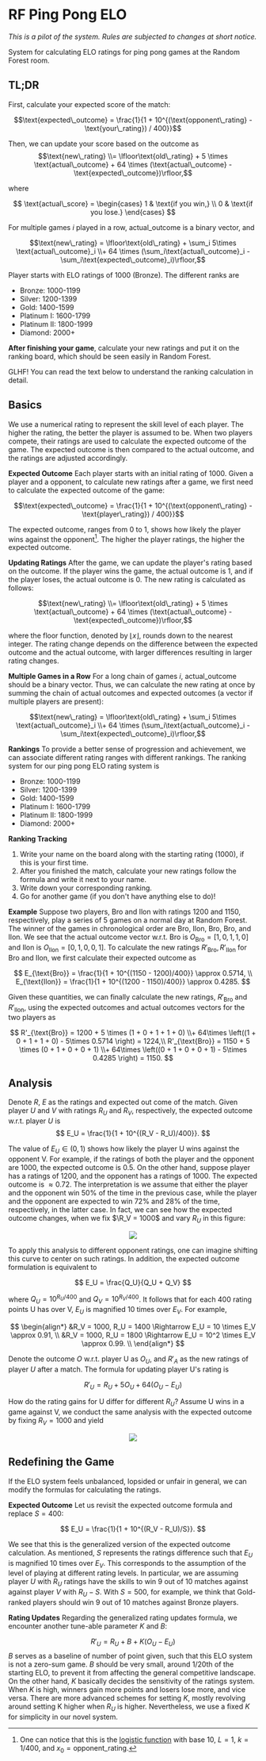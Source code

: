 # RF Ping Pong ELO

*This is a pilot of the system. Rules are subjected to changes at short notice.*

System for calculating ELO ratings for ping pong games at the Random Forest room.

## TL;DR

First, calculate your expected score of the match:

$$\text{expected\_outcome} = \frac{1}{1 + 10^{(\text{opponent\_rating} - \text{your\_rating}) / 400}}$$

Then, we can update your score based on the outcome as
$$\text{new\_rating} \\= \lfloor\text{old\_rating} + 5 \times \text{actual\_outcome} + 64 \times (\text{actual\_outcome} - \text{expected\_outcome})\rfloor,$$

where

$$
\text{actual\_score} = \begin{cases}
  1 & \text{if you win,} \\
  0 & \text{if you lose.}
\end{cases}
$$

For multiple games $i$ played in a row, $\text{actual\_outcome}$ is a binary vector, and

$$\text{new\_rating} = \lfloor\text{old\_rating} + \sum_i 5\times \text{actual\_outcome}_i \\+ 64 \times (\sum_i\text{actual\_outcome}_i - \sum_i\text{expected\_outcome}_i)\rfloor,$$

Player starts with ELO ratings of 1000 (Bronze). The different ranks are

- Bronze: 1000-1199
- Silver: 1200-1399
- Gold: 1400-1599
- Platinum I: 1600-1799
- Platinum II: 1800-1999
- Diamond: 2000+

**After finishing your game**, calculate your new ratings and put it on the ranking board, which should be seen easily in Random Forest.

GLHF! You can read the text below to understand the ranking calculation in detail.

## Basics

We use a numerical rating to represent the skill level of each player. The higher the rating, the better the player is assumed to be. When two players compete, their ratings are used to calculate the expected outcome of the game. The expected outcome is then compared to the actual outcome, and the ratings are adjusted accordingly.

**Expected Outcome**
Each player starts with an initial rating of 1000. Given a player and a opponent, to calculate new ratings after a game, we first need to calculate the expected outcome of the game:

$$\text{expected\_outcome} = \frac{1}{1 + 10^{(\text{opponent\_rating} - \text{player\_rating}) / 400}}$$

The expected outcome, ranges from 0 to 1, shows how likely the player wins against the opponent[^1]. The higher the player ratings, the higher the expected outcome.

**Updating Ratings**
After the game, we can update the player's rating based on the outcome. If the player wins the game, the actual outcome is 1, and if the player loses, the actual outcome is 0. The new rating is calculated as follows:

$$\text{new\_rating} \\= \lfloor\text{old\_rating} + 5 \times \text{actual\_outcome}  + 64 \times (\text{actual\_outcome} - \text{expected\_outcome})\rfloor,$$

where the floor function, denoted by $\lfloor x \rfloor$, rounds down to the nearest integer. The rating change depends on the difference between the expected outcome and the actual outcome, with larger differences resulting in larger rating changes.

**Multiple Games in a Row**
For a long chain of games $i$, $\text{actual\_outcome}$ should be a binary vector. Thus, we can calculate the new rating at once by summing the chain of actual outcomes and expected outcomes (a vector if multiple players are present):

$$\text{new\_rating} = \lfloor\text{old\_rating} + \sum_i 5\times \text{actual\_outcome}_i \\+ 64 \times (\sum_i\text{actual\_outcome}_i - \sum_i\text{expected\_outcome}_i)\rfloor,$$

**Rankings**
To provide a better sense of progression and achievement, we can associate different rating ranges with different rankings. The ranking system for our ping pong ELO rating system is

- Bronze: 1000-1199
- Silver: 1200-1399
- Gold: 1400-1599
- Platinum I: 1600-1799
- Platinum II: 1800-1999
- Diamond: 2000+

**Ranking Tracking**

1. Write your name on the board along with the starting rating (1000), if this is your first time.
2. After you finished the match, calculate your new ratings follow the formula and write it next to your name.
3. Write down your corresponding ranking.
4. Go for another game (if you don't have anything else to do)!

**Example**
Suppose two players, Bro and Ilon with ratings $1200$ and $1150$, respectively, play a series of 5 games on a normal day at Random Forest. The winner of the games in chronological order are Bro, Ilon, Bro, Bro, and Ilon. We see that the actual outcome vector w.r.t. Bro is $O_{\text{Bro}} = [1,0,1,1,0]$ and Ilon is $O_{\text{Ilon}} = [0,1,0,0,1]$. To calculate the new ratings $R'_{\text{Bro}}, R'_{\text{Ilon}}$ for Bro and Ilon, we first calculate their expected outcome as

$$
E_{\text{Bro}} = \frac{1}{1 + 10^{(1150 - 1200)/400}} \approx 0.5714, \\
E_{\text{Ilon}} = \frac{1}{1 + 10^{(1200 - 1150)/400}} \approx 0.4285.
$$

Given these quantities, we can finally calculate the new ratings, $R'_{\text{Bro}}$ and $R'_{\text{Ilon}}$, using the expected outcomes and actual outcomes vectors for the two players as

$$
R'_{\text{Bro}} = 1200 + 5 \times (1 + 0 + 1 + 1 + 0) \\+ 64\times \left((1 + 0 + 1 + 1 + 0) - 5\times 0.5714 \right) = 1224,\\
R'_{\text{Bro}} = 1150 + 5 \times (0 + 1 + 0 + 0 + 1) \\+ 64\times \left((0 + 1 + 0 + 0 + 1) - 5\times 0.4285 \right) =  1150.
$$

## Analysis

Denote $R$, $E$ as the ratings and expected out come of the match. Given player $U$ and $V$ with ratings $R_U$ and $R_V$, respectively, the expected outcome w.r.t. player $U$ is
$$
E_U = \frac{1}{1 + 10^{(R_V - R_U)/400}}.
$$

The value of $E_U \in (0,1)$ shows how likely the player U wins against the opponent V. For example, if the ratings of both the player and the opponent are 1000, the expected outcome is $0.5$. On the other hand, suppose player has a ratings of 1200, and the opponent has a ratings of 1000. The expected outcome is $\approx 0.72$. The interpretation is we assume that either the player and the opponent win 50% of the time in the previous case, while the player and the opponent are expected to win 72% and 28% of the time, respectively, in the latter case. In fact, we can see how the expected outcome changes, when we fix $\R_V = 1000$ and vary $R_U$ in this figure:

<p align="center">
  <img src="/assets/elo.png" />
</p>

To apply this analysis to different opponent ratings, one can imagine shifting this curve to center on such ratings. In addition, the expected outcome formulation is equivalent to

$$
E_U = \frac{Q_U}{Q_U + Q_V}
$$

where $Q_U = 10^{R_U/400}$ and $Q_V = 10^{R_V/400}$. It follows that for each 400 rating points U has over V, $E_U$ is magnified 10 times over $E_V$. For example,

$$
\begin{align*}
&R_V = 1000, R_U = 1400 \Rightarrow E_U = 10 \times E_V \approx 0.91, \\
&R_V = 1000, R_U = 1800 \Rightarrow E_U = 10^2 \times E_V \approx 0.99. \\
\end{align*}
$$

Denote the outcome $O$ w.r.t. player U as $O_U$, and $R'_A$ as the new ratings of player $U$ after a match. The formula for updating player U's rating is

$$
R'_U = R_U + 5O_U + 64(O_U - E_U)
$$

How do the rating gains for U differ for different $R_U$? Assume U wins in a game against V, we conduct the same analysis with the expected outcome by fixing $R_V=1000$ and yield

<p align="center">
  <img src="/assets/rating_gain.png" />
</p>

## Redefining the Game

If the ELO system feels unbalanced, lopsided or unfair in general, we can modify the formulas for calculating the ratings.

**Expected Outcome**
Let us revisit the expected outcome formula and replace $S=400$:

$$
E_U = \frac{1}{1 + 10^{(R_V - R_U)/S}}.
$$

We see that this is the generalized version of the expected outcome calculation. As mentioned, $S$ represents the ratings difference such that $E_U$ is magnified 10 times over $E_V$. This corresponds to the assumption of the level of playing at different rating levels. In particular, we are assuming player $U$ with $R_U$ ratings have the skills to win 9 out of 10 matches against against player $V$ with $R_U - S$. With $S=500$, for example, we think that Gold-ranked players should win 9 out of 10 matches against Bronze players.

**Rating Updates**
Regarding the generalized rating updates formula, we encounter another tune-able parameter $K$ and $B$:

$$
R'_U = R_U + B + K(O_U - E_U)
$$
$B$ serves as a baseline of number of point given, such that this ELO system is not a zero-sum game. $B$ should be very small, around $1/20$th of the starting ELO, to prevent it from affecting the general competitive landscape. On the other hand, $K$ basically decides the sensitivity of the ratings system. When $K$ is high, winners gain more points and losers lose more, and vice versa. There are more advanced schemes for setting $K$, mostly revolving around setting K higher when $R_U$ is higher. Nevertheless, we use a fixed $K$ for simplicity in our novel system.

[^1]: One can notice that this is the [logistic function](https://en.wikipedia.org/wiki/Logistic_function) with base 10, $L=1$, $k=1/400$, and $x_0 = \text{opponent\_rating}$.
